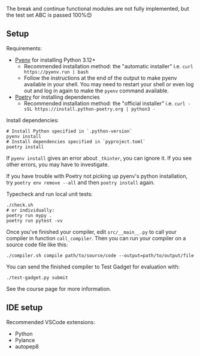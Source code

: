 The break and continue functional modules are not fully implemented, but the test set ABC is passed 100%😊


## Setup

Requirements:

- [Pyenv](https://github.com/pyenv/pyenv) for installing Python 3.12+
    - Recommended installation method: the "automatic installer"
      i.e. `curl https://pyenv.run | bash`
    - Follow the instructions at the end of the output to make pyenv available in your shell.
      You may need to restart your shell or even log out and log in again to make
      the `pyenv` command available.
- [Poetry](https://python-poetry.org/) for installing dependencies
    - Recommended installation method: the "official installer"
      i.e. `curl -sSL https://install.python-poetry.org | python3 -`

Install dependencies:

    # Install Python specified in `.python-version`
    pyenv install
    # Install dependencies specified in `pyproject.toml`
    poetry install

If `pyenv install` gives an error about `_tkinter`, you can ignore it.
If you see other errors, you may have to investigate.

If you have trouble with Poetry not picking up pyenv's python installation,
try `poetry env remove --all` and then `poetry install` again.

Typecheck and run local unit tests:

    ./check.sh
    # or individually:
    poetry run mypy .
    poetry run pytest -vv

Once you've finished your compiler, edit `src/__main__.py` to call your compiler in function `call_compiler`.
Then you can run your compiler on a source code file like this:

    ./compiler.sh compile path/to/source/code --output=path/to/output/file

You can send the finished compiler to Test Gadget for evaluation with:

    ./test-gadget.py submit

See the course page for more information.

## IDE setup

Recommended VSCode extensions:

- Python
- Pylance
- autopep8
